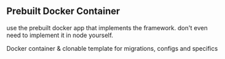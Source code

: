 

## Prebuilt Docker Container

use the prebuilt docker app that implements the framework. don't even need to implement it in node yourself.

Docker container & clonable template for migrations, configs and specifics

